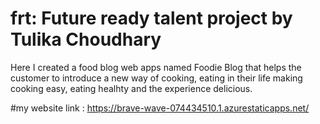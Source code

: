 # frt: Future ready talent project by Tulika Choudhary
Here I created a food blog web apps named  Foodie Blog that helps the customer to introduce a new way of cooking, eating in their life making cooking easy, eating healhty and the experience delicious. 

#my website link : https://brave-wave-074434510.1.azurestaticapps.net/
